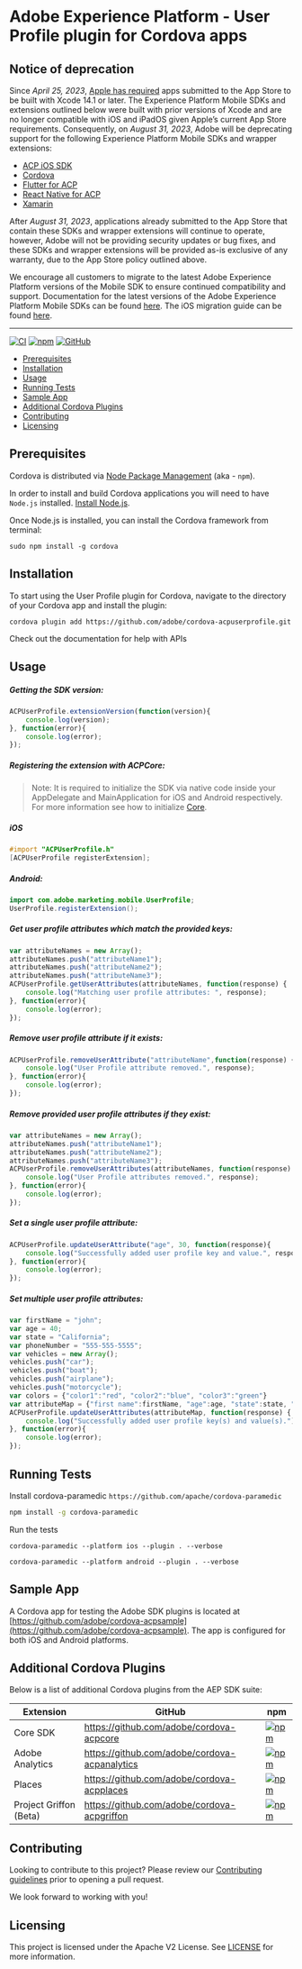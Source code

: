 # Adobe Experience Platform - User Profile plugin for Cordova apps

## Notice of deprecation

Since *April 25, 2023*, [Apple has required](https://developer.apple.com/news/?id=jd9wcyov) apps submitted to the App Store to be built with Xcode 14.1 or later. The Experience Platform Mobile SDKs and extensions outlined below were built with prior versions of Xcode and are no longer compatible with iOS and iPadOS given Apple’s current App Store requirements. Consequently, on *August 31, 2023*, Adobe will be deprecating support for the following Experience Platform Mobile SDKs and wrapper extensions:

- [ACP iOS SDK](https://developer.adobe.com/client-sdks/previous-versions/documentation/sdk-versions/#ios)
- [Cordova](https://developer.adobe.com/client-sdks/previous-versions/documentation/sdk-versions/#cordova)
- [Flutter for ACP](https://developer.adobe.com/client-sdks/previous-versions/documentation/sdk-versions/#flutter)
- [React Native for ACP](https://developer.adobe.com/client-sdks/previous-versions/documentation/sdk-versions/#react-native)
- [Xamarin](https://developer.adobe.com/client-sdks/previous-versions/documentation/sdk-versions/#xamarin)

After *August 31, 2023*, applications already submitted to the App Store that contain these SDKs and wrapper extensions will continue to operate, however, Adobe will not be providing security updates or bug fixes, and these SDKs and wrapper extensions will be provided as-is exclusive of any warranty, due to the App Store policy outlined above.

We encourage all customers to migrate to the latest Adobe Experience Platform versions of the Mobile SDK to ensure continued compatibility and support. Documentation for the latest versions of the Adobe Experience Platform Mobile SDKs can be found [here](https://developer.adobe.com/client-sdks/documentation/current-sdk-versions/). The iOS migration guide can be found [here](https://developer.adobe.com/client-sdks/previous-versions/documentation/migrate-to-swift/).

---

[![CI](https://github.com/adobe/cordova-acpuserprofile/workflows/CI/badge.svg)](https://github.com/adobe/cordova-acpuserprofile/actions)
[![npm](https://img.shields.io/npm/v/@adobe/cordova-acpuserprofile)](https://www.npmjs.com/package/@adobe/cordova-acpuserprofile)
[![GitHub](https://img.shields.io/github/license/adobe/cordova-acpuserprofile)](https://github.com/adobe/cordova-acpuserprofile/blob/main/LICENSE)

- [Prerequisites](#prerequisites)  
- [Installation](#installation)
- [Usage](#usage)  
- [Running Tests](#running-tests)
- [Sample App](#sample-app)
- [Additional Cordova Plugins](#additional-cordova-plugins)
- [Contributing](#contributing)  
- [Licensing](#licensing)  

## Prerequisites  

Cordova is distributed via [Node Package Management](https://www.npmjs.com/) (aka - `npm`).  

In order to install and build Cordova applications you will need to have `Node.js` installed. [Install Node.js](https://nodejs.org/en/).  

Once Node.js is installed, you can install the Cordova framework from terminal:  

```  
sudo npm install -g cordova  
```

## Installation

To start using the User Profile plugin for Cordova, navigate to the directory of your Cordova app and install the plugin:
```
cordova plugin add https://github.com/adobe/cordova-acpuserprofile.git
```
Check out the documentation for help with APIs

## Usage

##### Getting the SDK version:
```js
ACPUserProfile.extensionVersion(function(version){  
    console.log(version);
}, function(error){  
    console.log(error);  
});
```
##### Registering the extension with ACPCore:  

 > Note: It is required to initialize the SDK via native code inside your AppDelegate and MainApplication for iOS and Android respectively. For more information see how to initialize [Core](https://aep-sdks.gitbook.io/docs/getting-started/get-the-sdk#2-add-initialization-code).  

  ##### **iOS**  
```objective-c
#import "ACPUserProfile.h"  
[ACPUserProfile registerExtension];  
```
  ##### **Android:**  
```java
import com.adobe.marketing.mobile.UserProfile;  
UserProfile.registerExtension();
```
##### Get user profile attributes which match the provided keys:
```js
var attributeNames = new Array();
attributeNames.push("attributeName1");
attributeNames.push("attributeName2");
attributeNames.push("attributeName3");
ACPUserProfile.getUserAttributes(attributeNames, function(response) {  
    console.log("Matching user profile attributes: ", response);
}, function(error){  
    console.log(error);  
});
```
##### Remove user profile attribute if it exists:
```js
ACPUserProfile.removeUserAttribute("attributeName",function(response) {  
    console.log("User Profile attribute removed.", response);
}, function(error){  
    console.log(error);  
});
```
##### Remove provided user profile attributes if they exist:
```js
var attributeNames = new Array();
attributeNames.push("attributeName1");
attributeNames.push("attributeName2");
attributeNames.push("attributeName3");
ACPUserProfile.removeUserAttributes(attributeNames, function(response) {  
    console.log("User Profile attributes removed.", response);
}, function(error){  
    console.log(error);  
});
```
##### Set a single user profile attribute:
```js
ACPUserProfile.updateUserAttribute("age", 30, function(response){  
    console.log("Successfully added user profile key and value.", response);  
}, function(error){  
    console.log(error);  
});  
```
##### Set multiple user profile attributes:
```js
var firstName = "john";
var age = 40;
var state = "California";
var phoneNumber = "555-555-5555";
var vehicles = new Array();
vehicles.push("car");
vehicles.push("boat");
vehicles.push("airplane");
vehicles.push("motorcycle");
var colors = {"color1":"red", "color2":"blue", "color3":"green"}
var attributeMap = {"first name":firstName, "age":age, "state":state, "phone number":phoneNumber, "vehicles":vehicles, "colors":colors};
ACPUserProfile.updateUserAttributes(attributeMap, function(response) {  
    console.log("Successfully added user profile key(s) and value(s).");
}, function(error){  
    console.log(error);  
});
```
## Running Tests
Install cordova-paramedic `https://github.com/apache/cordova-paramedic`
```bash
npm install -g cordova-paramedic
```

Run the tests
```
cordova-paramedic --platform ios --plugin . --verbose
```
```
cordova-paramedic --platform android --plugin . --verbose
```

## Sample App

A Cordova app for testing the Adobe SDK plugins is located at [https://github.com/adobe/cordova-acpsample](https://github.com/adobe/cordova-acpsample). The app is configured for both iOS and Android platforms.  

## Additional Cordova Plugins

Below is a list of additional Cordova plugins from the AEP SDK suite:

| Extension | GitHub | npm |
|-----------|--------|-----|
| Core SDK | https://github.com/adobe/cordova-acpcore | [![npm](https://img.shields.io/npm/v/@adobe/cordova-acpcore)](https://www.npmjs.com/package/@adobe/cordova-acpcore)
| Adobe Analytics | https://github.com/adobe/cordova-acpanalytics | [![npm](https://img.shields.io/npm/v/@adobe/cordova-acpanalytics)](https://www.npmjs.com/package/@adobe/cordova-acpanalytics)
| Places | https://github.com/adobe/cordova-acpplaces | [![npm](https://img.shields.io/npm/v/@adobe/cordova-acpplaces)](https://www.npmjs.com/package/@adobe/cordova-acpplaces)
| Project Griffon (Beta) | https://github.com/adobe/cordova-acpgriffon | [![npm](https://img.shields.io/npm/v/@adobe/cordova-acpgriffon)](https://www.npmjs.com/package/@adobe/cordova-acpgriffon)

## Contributing
Looking to contribute to this project? Please review our [Contributing guidelines](.github/CONTRIBUTING.md) prior to opening a pull request.

We look forward to working with you!

## Licensing  
This project is licensed under the Apache V2 License. See [LICENSE](LICENSE) for more information.
